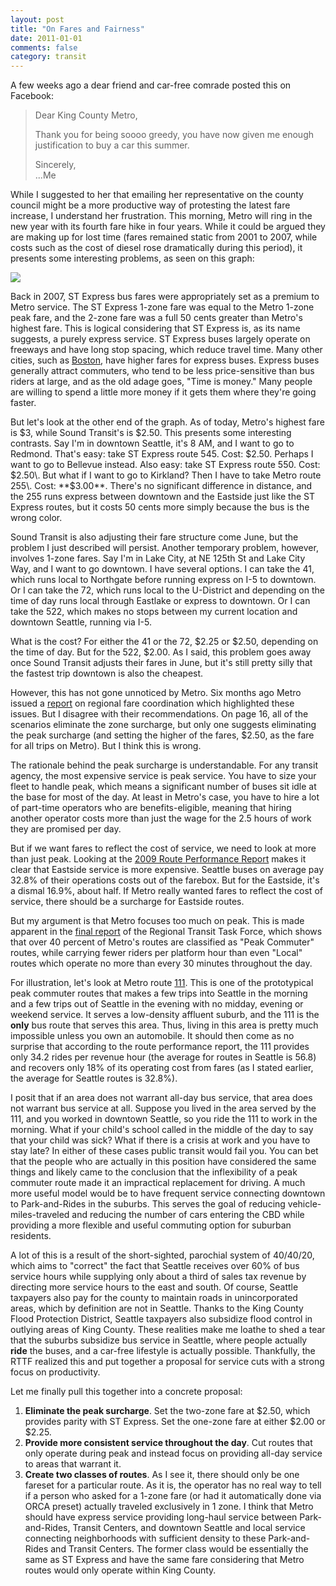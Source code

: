 ```yaml
---
layout: post
title: "On Fares and Fairness"
date: 2011-01-01
comments: false
category: transit
---
```

A few weeks ago a dear friend and car-free comrade posted this on Facebook:

> 
> 
> Dear King County Metro,
> 
> Thank you for being soooo greedy, you have now given me enough justification to buy a car this summer. 
> 
> Sincerely,  
> ...Me
> 



While I suggested to her that emailing her representative on the county council might be a more productive way of protesting the latest fare increase, I understand her frustration.  This morning, Metro will ring in the new year with its fourth fare hike in four years.  While it could be argued they are making up for lost time (fares remained static from 2001 to 2007, while costs such as the cost of diesel rose dramatically during this period), it presents some interesting problems, as seen on this graph:

![](../../../image/2010/12/18749161-Fare_History.png)


Back in 2007, ST Express bus fares were appropriately set as a premium to Metro service.  The ST Express 1-zone fare was equal to the Metro 1-zone peak fare, and the 2-zone fare was a full 50 cents greater than Metro's highest fare.  This is logical considering that ST Express is, as its name suggests, a purely express service.  ST Express buses largely operate on freeways and have long stop spacing, which reduce travel time.  Many other cities, such as [Boston][0], have higher fares for express buses.  Express buses generally attract commuters, who tend to be less price-sensitive than bus riders at large, and as the old adage goes, "Time is money."  Many people are willing to spend a little more money if it gets them where they're going faster.



But let's look at the other end of the graph.  As of today, Metro's highest fare is $3, while Sound Transit's is $2.50\.  This presents some interesting contrasts.  Say I'm in downtown Seattle, it's 8 AM, and I want to go to Redmond.  That's easy: take ST Express route 545\.  Cost: $2.50\.  Perhaps I want to go to Bellevue instead.  Also easy: take ST Express route 550\.  Cost: $2.50\.  But what if I want to go to Kirkland?  Then I have to take Metro route 255\.  Cost: **$3.00**.  There's no significant difference in distance, and the 255 runs express between downtown and the Eastside just like the ST Express routes, but it costs 50 cents more simply because the bus is the wrong color.



Sound Transit is also adjusting their fare structure come June, but the problem I just described will persist.   Another temporary problem, however, involves 1-zone fares.  Say I'm in Lake City, at NE 125th St and Lake City Way, and I want to go downtown.  I have several options.  I can take the 41, which runs local to Northgate before running express on I-5 to downtown.  Or I can take the 72, which runs local to the U-District and depending on the time of day runs local through Eastlake or express to downtown.  Or I can take the 522, which makes no stops between my current location and downtown Seattle, running via I-5\.



What is the cost?  For either the 41 or the 72, $2.25 or $2.50, depending on the time of day.  But for the 522, $2.00\.  As I said, this problem goes away once Sound Transit adjusts their fares in June, but it's still pretty silly that the fastest trip downtown is also the cheapest.



However, this has not gone unnoticed by Metro.  Six months ago Metro issued a [report][1] on regional fare coordination which highlighted these issues.  But I disagree with their recommendations.  On page 16, all of the scenarios eliminate the zone surcharge, but only one suggests eliminating the peak surcharge (and setting the higher of the fares, $2.50, as the fare for all trips on Metro).  But I think this is wrong.



The rationale behind the peak surcharge is understandable.  For any transit agency, the most expensive service is peak service.  You have to size your fleet to handle peak, which means a significant number of buses sit idle at the base for most of the day.  At least in Metro's case, you have to hire a lot of part-time operators who are benefits-eligible, meaning that hiring another operator costs more than just the wage for the 2.5 hours of work they are promised per day.

But if we want fares to reflect the cost of service, we need to look at more than just peak.  Looking at the [2009 Route Performance Report][2] makes it clear that Eastside service is more expensive.  Seattle buses on average pay 32.8% of their operations costs out of the farebox.  But for the Eastside, it's a dismal 16.9%, about half.  If Metro really wanted fares to reflect the cost of service, there should be a surcharge for Eastside routes.



But my argument is that Metro focuses too much on peak.  This is made apparent in the [final report][3] of the Regional Transit Task Force, which shows that over 40 percent of Metro's routes are classified as "Peak Commuter" routes, while carrying fewer riders per platform hour than even "Local" routes which operate no more than every 30 minutes throughout the day.



For illustration, let's look at Metro route [111][4].  This is one of the prototypical peak commuter routes that makes a few trips into Seattle in the morning and a few trips out of Seattle in the evening with no midday, evening or weekend service.  It serves a low-density affluent suburb, and the 111 is the **only** bus route that serves this area.  Thus, living in this area is pretty much impossible unless you own an automobile.  It should then come as no surprise that according to the route performance report, the 111 provides only 34.2 rides per revenue hour (the average for routes in Seattle is 56.8) and recovers only 18% of its operating cost from fares (as I stated earlier, the average for Seattle routes is 32.8%).



I posit that if an area does not warrant all-day bus service, that area does not warrant bus service at all.  Suppose you lived in the area served by the 111, and you worked in downtown Seattle, so you ride the 111 to work in the morning.  What if your child's school called in the middle of the day to say that your child was sick?  What if there is a crisis at work and you have to stay late?  In either of these cases public transit would fail you.  You can bet that the people who are actually in this position have considered the same things and likely came to the conclusion that the inflexibility of a peak commuter route made it an impractical replacement for driving.  A much more useful model would be to have frequent service connecting downtown to Park-and-Rides in the suburbs.  This serves the goal of reducing vehicle-miles-traveled and reducing the number of cars entering the CBD while providing a more flexible and useful commuting option for suburban residents.



A lot of this is a result of the short-sighted, parochial system of 40/40/20, which aims to "correct" the fact that Seattle receives over 60% of bus service hours while supplying only about a third of sales tax revenue by directing more service hours to the east and south.  Of course, Seattle taxpayers also pay for the county to maintain roads in unincorporated areas, which by definition are not in Seattle.  Thanks to the King County Flood Protection District, Seattle taxpayers also subsidize flood control in outlying areas of King County.  These realities make me loathe to shed a tear that the suburbs subsidize bus service in Seattle, where people actually **ride** the buses, and a car-free lifestyle is actually possible.  Thankfully, the RTTF realized this and put together a proposal for service cuts with a strong focus on productivity.



Let me finally pull this together into a concrete proposal:

    
1.  **Eliminate the peak surcharge**. Set the two-zone fare at $2.50, which provides parity with ST Express.  Set the one-zone fare at either $2.00 or $2.25\.
1.  **Provide more consistent service throughout the day**.  Cut routes that only operate during peak and instead focus on providing all-day service to areas that warrant it.
1.  **Create two classes of routes**.  As I see it, there should only be one fareset for a particular route.  As it is, the operator has no real way to tell if a person who asked for a 1-zone fare (or had it automatically done via ORCA preset) actually traveled exclusively in 1 zone.  I think that Metro should have express service providing long-haul service between Park-and-Rides, Transit Centers, and downtown Seattle and local service connecting neighborhoods with sufficient density to these Park-and-Rides and Transit Centers.  The former class would be essentially the same as ST Express and have the same fare considering that Metro routes would only operate within King County.
    




[0]: http://www.mbta.com/fares_and_passes/
[1]: http://metro.kingcounty.gov/am/reports/2010/2010FareCoordBudgetProvisoRpt.pdf
[2]: http://metro.kingcounty.gov/am/reports/2009/2009-RtPerf.pdf
[3]: http://your.kingcounty.gov/kcdot/media/RTTF/RTTF_Final_Report.pdf
[4]: http://metro.kingcounty.gov/cftemplates/show_map.cfm?BUS_ROUTE=111&DAY_NAV=W

